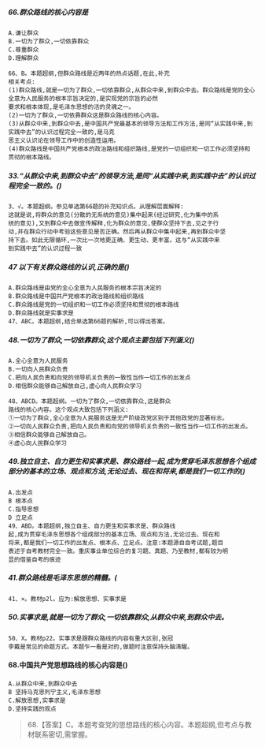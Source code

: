 ##### 66.群众路线的核心内容是
    A.谦让群众
    B.一切为了群众,一切依靠群众
    C.尊重群众
    D.理解群众
    
    66、B。本题超纲,但群众路线是近两年的热点话题,在此,补充
    相关考点:
    (1)群众路线,就是一切为了群众,一切依靠群众,从群众中来,到群众中去。群众路线是党的全心全意为人民服务的根本宗旨决定的,是实现党的宗旨的必然
    要求和根本体现,是毛泽东思想的活的灵魂之一。
    (2)一切为了群众,一切依靠群众这是群众路线的核心内容。
    (3)从群众中来,到群众中去,是中国共产党最基本的领导方法和工作方法,是同“从实践中来,到实践中去”的认识过程完全一致的,是马克
    思主义认识论在领导工作中的创造性运用。
    (4)群众路线是中国共产党根本的政治路线和组织路线,是党的一切组织和一切工作必须坚持和贯彻的根本路线。


##### 33.“从群众中来,到群众中去”的领导方法,是同“从实践中来,到实践中去”的认识过程完全一致的。()
    3、√。本题超纲。参见单选第66题的补充知识点。从理解层面解释:
    这就是说,将群众的意见(分散的无系统的意见)集中起来(经过研究,化为集中的系
    统的意见),又到群众中去做宣传解释,化为群众的意见,使群众坚持下去,见之于行
    动,并在群众行动中考验这些意见是否正确。然后再从群众中集中起来,再到群众中坚
    持下去。如此无限循环,一次比一次地更正确、更生动、更丰富。这与“从实践中来
    到实践中去”的认识过程一致
     
##### 47 以下有关群众路线的认识,正确的是()
    A.群众路线是由党的全心全意为人民服务的根本宗旨决定的
    B.群众路线是中国共产党根本的政治路线和组织路线
    C.群众路线是党的一切组织和一切工作必须坚持和贯彻的根本路线
    D.群众路线就是实事求是
    47、ABC。本题超纲,结合单选第66题的解析,可以得出答案。

##### 48.一切为了群众,一切依靠群众,这个观点主要包括下列涵义()
    A.全心全意为人民服务
    B.一切向人民群众负责
    C.把向人民负责和向党的领导机关负责的一致性当作一切工作的出发点
    D.相信群众能够自己解放自己,虚心向人民群众学习
    
    48、ABCD。本题超纲。一切为了群众,一切依靠群众,这是群众
    路线的核心内容。这个观点大致包括下列涵义:
    ①一切为了群众,全心全意为人民服务这是无产阶级政党区别于其他政党的显著标志。
    ②一切向人民群众负责,把向人民负责和向党的领导机关负责的一致性当作一切工作的出发点。
    ③相信群众能够自己解放自己。
    ④虚心向人民群众学习

##### 49.独立自主、自力更生和实事求是、群众路线一起,成为贯穿毛泽东思想各个组成部分的基本的立场、观点和方法,无论过去、现在和将来,都是我们一切工作的()
    A.出发点
    B 根本点
    C.指导思想
    D 立足点
    49、ABD。本题超纲,独立自主、自力更生和实事求是、群众路线
    起,成为贯穿毛泽东思想各个组成部分的基本立场、观点和方法,无论过去、现在和
    将来,都是我们一切工作的出发点、根本点、立足点。注意:本题源自自考试题,题目
    表述于自考教材完全一致。重庆事业单位综合的复习题、真题、乃至教材,都有较为明
    显的借鉴自考的痕迹

##### 41.群众路线是毛泽东思想的精髓。(
    41、×。教材p2l。应为:解放思想、实事求是

##### 50.实事求是,就是一切为了群众,一切依靠群众,从群众中来,到群众中去。
    50、X。教材p22。实事求是跟群众路线的内容有重大区别,张冠
    李戴是常见的命题方式。本题乍一看是对的,做题时注意保持头脑清醒。            
    
#### 68.中国共产党思想路线的核心内容是()
    A.从群众中来,到群众中去
    B 坚持马克思列宁主义,毛泽东思想
    C.解放思想,实事求是
    D.坚持实践的观点
>   68.【答案】C。本题考查党的思想路线的核心内容。本题超纲,但考点与教
    材联系密切,需掌握。



























    